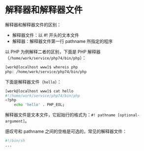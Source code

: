 # 解释器和解释器文件

解释器和解释器文件的区别：  

- 解释器文件：以 #! 开头的文本文件
- 解释器：解释器文件第一行 pathname 所指定的程序

以 PHP 为例解释二者的区别，下面是 PHP 解释器（`/home/work/service/php74/bin/php`）：  

```sh
[work@localhost www]$ whereis php
php: /home/work/service/php74/bin/php
```

下面是解释器文件（`hello`）：  

```sh
[work@localhost www]$ cat hello
#!/home/work/service/php74/bin/php
<?php
    echo 'hello' . PHP_EOL;
```

解释器文件是文本文件，它起始行的格式为：`#! pathname [optional-argument]`。  

感叹号和 pathname 之间的空格是可选的，常见的解释器文件：  

```sh
#!/bin/sh
...
```
